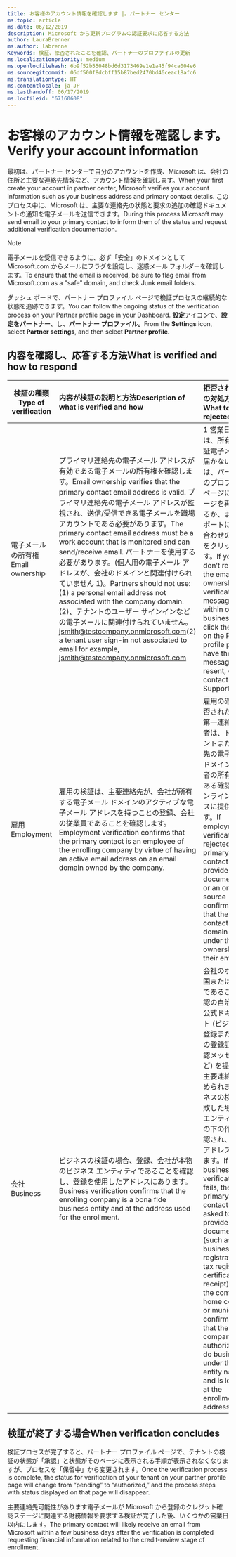 ```yaml
---
title: お客様のアカウント情報を確認します |。パートナー センター
ms.topic: article
ms.date: 06/12/2019
description: Microsoft から更新プログラムの認証要求に応答する方法
author: LauraBrenner
ms.author: labrenne
Keywords: 検証、拒否されたことを確認、パートナーのプロファイルの更新
ms.localizationpriority: medium
ms.openlocfilehash: 6b9f52b55048bd6d3173469e1e1a45f94ca004e6
ms.sourcegitcommit: 06df500f8dcbff15b87bed2470bd46ceac18afc6
ms.translationtype: HT
ms.contentlocale: ja-JP
ms.lasthandoff: 06/17/2019
ms.locfileid: "67160608"
---
```

# <a name="verify-your-account-information"></a><span data-ttu-id="359ed-104">お客様のアカウント情報を確認します。</span><span class="sxs-lookup"><span data-stu-id="359ed-104">Verify your account information</span></span>

<span data-ttu-id="359ed-105">最初は、パートナー センターで自分のアカウントを作成、Microsoft は、会社の住所と主要な連絡先情報など、アカウント情報を確認します。</span><span class="sxs-lookup"><span data-stu-id="359ed-105">When your first create your account in partner center, Microsoft verifies your account information such as your business address and primary contact details.</span></span> <span data-ttu-id="359ed-106">このプロセス中に、Microsoft は、主要な連絡先の状態と要求の追加の確認ドキュメントの通知を電子メールを送信できます。</span><span class="sxs-lookup"><span data-stu-id="359ed-106">During this process Microsoft may send email to your primary contact to inform them of the status and request additional verification documentation.</span></span> 

>[!Note]
><span data-ttu-id="359ed-107">電子メールを受信できるように、必ず「安全」のドメインとして Microsoft.com からメールにフラグを設定し、迷惑メール フォルダーを確認します。</span><span class="sxs-lookup"><span data-stu-id="359ed-107">To ensure that the email is received, be sure to flag email from Microsoft.com as a "safe" domain, and check Junk email folders.</span></span>

<span data-ttu-id="359ed-108">ダッシュ ボードで、パートナー プロファイル ページで検証プロセスの継続的な状態を追跡できます。</span><span class="sxs-lookup"><span data-stu-id="359ed-108">You can follow the ongoing status of the verification process on your Partner profile page in your Dashboard.</span></span> <span data-ttu-id="359ed-109">**設定**アイコンで、**設定をパートナー**、し、**パートナー プロファイル。**</span><span class="sxs-lookup"><span data-stu-id="359ed-109">From the **Settings** icon, select **Partner settings**, and then select **Partner profile.**</span></span>

## <a name="what-is-verified-and-how-to-respond"></a><span data-ttu-id="359ed-110">内容を確認し、応答する方法</span><span class="sxs-lookup"><span data-stu-id="359ed-110">What is verified and how to respond</span></span>

|<span data-ttu-id="359ed-111">**検証の種類**</span><span class="sxs-lookup"><span data-stu-id="359ed-111">**Type of verification**</span></span>   |<span data-ttu-id="359ed-112">**内容が検証の説明と方法**</span><span class="sxs-lookup"><span data-stu-id="359ed-112">**Description of what is verified and how**</span></span>   |<span data-ttu-id="359ed-113">**拒否された場合の対処方法**</span><span class="sxs-lookup"><span data-stu-id="359ed-113">**What to do if rejected**</span></span>   |
|----------------------------|:-----------------------------------|:--------------------------------------|
|<span data-ttu-id="359ed-114">電子メールの所有権</span><span class="sxs-lookup"><span data-stu-id="359ed-114">Email ownership</span></span>   |<span data-ttu-id="359ed-115">プライマリ連絡先の電子メール アドレスが有効である電子メールの所有権を確認します。</span><span class="sxs-lookup"><span data-stu-id="359ed-115">Email ownership verifies that the primary contact email address is valid.</span></span>  <span data-ttu-id="359ed-116">プライマリ連絡先の電子メール アドレスが監視され、送信/受信できる電子メールを職場アカウントである必要があります。</span><span class="sxs-lookup"><span data-stu-id="359ed-116">The primary contact email address must be a work account that is monitored and can send/receive email.</span></span>  <span data-ttu-id="359ed-117">パートナーを使用する必要があります。(個人用の電子メール アドレスが、会社のドメインと関連付けられていません 1)。</span><span class="sxs-lookup"><span data-stu-id="359ed-117">Partners should not use: (1) a personal email address not associated with the company domain.</span></span> <span data-ttu-id="359ed-118">(2)、テナントのユーザー サインインなどの電子メールに関連付けられていません。 jsmith@testcompany.onmicrosoft.com</span><span class="sxs-lookup"><span data-stu-id="359ed-118">(2) a tenant user sign-in not associated to email for example, jsmith@testcompany.onmicrosoft.com</span></span>   |<span data-ttu-id="359ed-119">1 営業日以内には、所有権の検証電子メールが届かない場合、は、パートナーのプロファイル ページにメッセージを再送信するか、またはサポートにお問い合わせのリンクをクリックします。</span><span class="sxs-lookup"><span data-stu-id="359ed-119">If you don’t receive the email ownership verification message within one business day, click the link on the Partner profile page to have the message resent, or contact Support.</span></span>|
|<span data-ttu-id="359ed-120">雇用</span><span class="sxs-lookup"><span data-stu-id="359ed-120">Employment</span></span> |<span data-ttu-id="359ed-121">雇用の検証は、主要連絡先が、会社が所有する電子メール ドメインのアクティブな電子メール アドレスを持つことの登録、会社の従業員であることを確認します。</span><span class="sxs-lookup"><span data-stu-id="359ed-121">Employment verification confirms that the primary contact is an employee of the enrolling company by virtue of having an active email address on an email domain owned by the company.</span></span>|<span data-ttu-id="359ed-122">雇用の確認が拒否された場合、第一連絡先担当者は、ドキュメントまたは連絡先の電子メール ドメインが雇用者の所有権下にある確認するオンライン ソースに提供できます。</span><span class="sxs-lookup"><span data-stu-id="359ed-122">If employment verification is rejected, the primary contact can provide documentation or an online source confirming that the contact’s email domain is under the ownership of their employer.</span></span>|
|<span data-ttu-id="359ed-123">会社</span><span class="sxs-lookup"><span data-stu-id="359ed-123">Business</span></span>   |<span data-ttu-id="359ed-124">ビジネスの検証の場合、登録、会社が本物のビジネス エンティティであることを確認し、登録を使用したアドレスにあります。</span><span class="sxs-lookup"><span data-stu-id="359ed-124">Business verification confirms that the enrolling company is a bona fide business entity and at the address used for the enrollment.</span></span>|<span data-ttu-id="359ed-125">会社のホームの国または会社がであることを確認の自治体から公式ドキュメント (ビジネスの登録または税金の登録証明書確認メッセージなど) を提供する主要連絡先が求められますビジネスの検証に失敗した場合そのエンティティ名の下の作業に承認され、登録のアドレスにあります。</span><span class="sxs-lookup"><span data-stu-id="359ed-125">If business verification fails, the primary contact will be asked to provide official documentation (such as a business registration or tax registration certificate or receipt)from the company’s home country or municipality confirming that the company is authorized to do business under that entity name and is located at the enrollment address.</span></span>|

## <a name="when-verification-concludes"></a><span data-ttu-id="359ed-126">検証が終了する場合</span><span class="sxs-lookup"><span data-stu-id="359ed-126">When verification concludes</span></span>

<span data-ttu-id="359ed-127">検証プロセスが完了すると、パートナー プロファイル ページで、テナントの検証の状態が「承認」と状態がそのページに表示される手順が表示されなくなりますが、プロセスを「保留中」から変更されます。</span><span class="sxs-lookup"><span data-stu-id="359ed-127">Once the verification process is complete, the status for verification of your tenant on your partner profile page will change from “pending” to “authorized,” and the process steps with status displayed on that page will disappear.</span></span>

<span data-ttu-id="359ed-128">主要連絡先可能性があります電子メールが Microsoft から登録のクレジット確認ステージに関連する財務情報を要求する検証が完了した後、いくつかの営業日以内にします。</span><span class="sxs-lookup"><span data-stu-id="359ed-128">The primary contact will likely receive an email from Microsoft within a few business days after the verification is completed requesting financial information related to the credit-review stage of enrollment.</span></span>